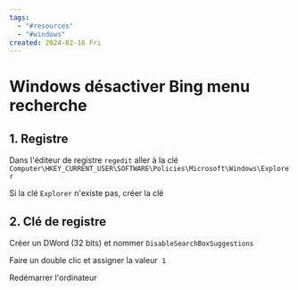 ```yaml
---
tags:
  - "#resources"
  - "#windows"
created: 2024-02-16 Fri
---
```


# Windows désactiver Bing menu recherche
## 1. Registre
Dans l'éditeur de registre `regedit` aller à la clé `Computer\HKEY_CURRENT_USER\SOFTWARE\Policies\Microsoft\Windows\Explorer`

Si la clé `Explorer` n'existe pas, créer la clé

## 2. Clé de registre
Créer un DWord (32 bits) et nommer `DisableSearchBoxSuggestions`

Faire un double clic et assigner la valeur  `1`

Redémarrer l'ordinateur